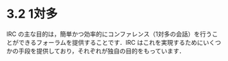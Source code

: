 # 3.2 1対多

IRC の主な目的は，簡単かつ効率的にコンファレンス（1対多の会話）を行うことができるフォーラムを提供することです．IRC はこれを実現するためにいくつかの手段を提供しており，それぞれが独自の目的をもっています．
